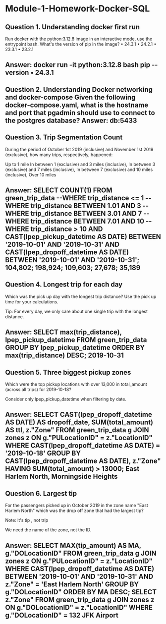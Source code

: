 # Module-1-Homework-Docker-SQL

## Question 1. Understanding docker first run
Run docker with the python:3.12.8 image in an interactive mode, use the entrypoint bash.
What's the version of pip in the image?
•	24.3.1
•	24.2.1
•	23.3.1
•	23.2.1

Answer: 
docker run -it python:3.12.8 bash
pip --version
•	24.3.1
-----------------------------------------------------------------------------------------------------------------------------------------
Question 2. Understanding Docker networking and docker-compose
Given the following docker-compose.yaml, what is the hostname and port that pgadmin should use to connect to the postgres database?
Answer:
db:5433
-----------------------------------------------------------------------------------------------------------------------------------------
## Question 3. Trip Segmentation Count
During the period of October 1st 2019 (inclusive) and November 1st 2019 (exclusive), how many trips, respectively, happened:

Up to 1 mile
In between 1 (exclusive) and 3 miles (inclusive),
In between 3 (exclusive) and 7 miles (inclusive),
In between 7 (exclusive) and 10 miles (inclusive),
Over 10 miles

Answer:
SELECT COUNT(1)
FROM green_trip_data
--WHERE trip_distance <= 1
--WHERE trip_distance BETWEEN 1.01 AND 3
--WHERE trip_distance BETWEEN 3.01 AND 7
--WHERE trip_distance BETWEEN 7.01 AND 10
--WHERE trip_distance > 10
AND CAST(lpep_pickup_datetime AS DATE) BETWEEN '2019-10-01' AND '2019-10-31'
AND CAST(lpep_dropoff_datetime AS DATE) BETWEEN '2019-10-01' AND '2019-10-31';
104,802; 198,924; 109,603; 27,678; 35,189
-----------------------------------------------------------------------------------------------------------------------------------------
## Question 4. Longest trip for each day
Which was the pick up day with the longest trip distance? Use the pick up time for your calculations.

Tip: For every day, we only care about one single trip with the longest distance.

Answer:
SELECT max(trip_distance), lpep_pickup_datetime
  FROM green_trip_data
 GROUP BY lpep_pickup_datetime
 ORDER BY max(trip_distance) DESC;
2019-10-31
-----------------------------------------------------------------------------------------------------------------------------------------
## Question 5. Three biggest pickup zones
Which were the top pickup locations with over 13,000 in total_amount (across all trips) for 2019-10-18?

Consider only lpep_pickup_datetime when filtering by date.

Answer:
SELECT 
  CAST(lpep_dropoff_datetime AS DATE) AS dropoff_date, 
  SUM(total_amount) AS ttl, 
  z."Zone"
FROM green_trip_data g
JOIN zones z ON g."PULocationID" = z."LocationID"
WHERE CAST(lpep_dropoff_datetime AS DATE) = '2019-10-18'
GROUP BY CAST(lpep_dropoff_datetime AS DATE), z."Zone"
HAVING SUM(total_amount) > 13000;
East Harlem North, Morningside Heights
-----------------------------------------------------------------------------------------------------------------------------------------
## Question 6. Largest tip
For the passengers picked up in October 2019 in the zone name "East Harlem North" which was the drop off zone that had the largest tip?

Note: it's tip , not trip

We need the name of the zone, not the ID.

Answer:
SELECT 
  MAX(tip_amount) AS MA, 
  g."DOLocationID"
FROM green_trip_data g
JOIN zones z ON g."PULocationID" = z."LocationID"
WHERE 
  CAST(lpep_dropoff_datetime AS DATE) BETWEEN '2019-10-01' AND '2019-10-31'
  AND z."Zone" = 'East Harlem North'
GROUP BY g."DOLocationID"
ORDER BY MA DESC;
SELECT z."Zone"
  FROM green_trip_data g
  JOIN zones z ON g."DOLocationID" = z."LocationID"
 WHERE g."DOLocationID" = 132
 JFK Airport
-----------------------------------------------------------------------------------------------------------------------------------------
